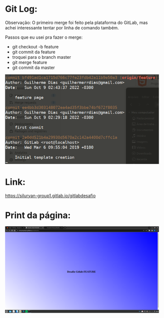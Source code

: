 # Git Log:
Observação: O primeiro merge foi feito pela plataforma do GitLab, mas achei interessante tentar por linha de comando também.

Passos que eu usei pra fazer o merge:
- git checkout -b feature
- git commit da feature
- troquei para o branch master
- git merge feature
- git commit da master

![img](https://github.com/Siluryan/Formando-Devops/blob/main/desafio-gitlab/imagens/gitlog.png)

# Link:

https://siluryan-group1.gitlab.io/gitlabdesafio

# Print da página:

![img](https://github.com/Siluryan/Formando-Devops/blob/main/desafio-gitlab/imagens/printfeature.png)
